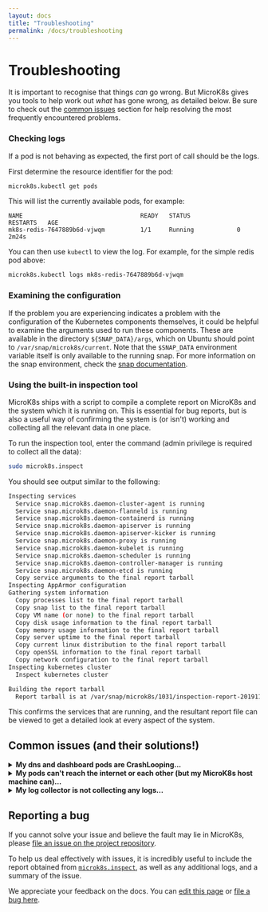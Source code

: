 ```yaml
---
layout: docs
title: "Troubleshooting"
permalink: /docs/troubleshooting
---
```

# Troubleshooting

It is important to recognise that things _can_ go wrong. But MicroK8s gives
you tools to help work out _what_ has gone wrong, as detailed below. Be sure to
check out the [common issues](#common-issues) section for help resolving the
most frequently encountered problems.  

### Checking logs

If a pod is not behaving as expected, the first port of call should be the
logs.

First determine the resource identifier for the pod:

```bash
microk8s.kubectl get pods
```
This will list the currently available pods, for example:

```no-highlight
NAME                                 READY   STATUS             RESTARTS   AGE
mk8s-redis-7647889b6d-vjwqm          1/1     Running            0          2m24s
```

You can then use `kubectl` to view the log. For example, for the simple redis
pod above:

```bash
microk8s.kubectl logs mk8s-redis-7647889b6d-vjwqm
```

### Examining the configuration

If the problem you are experiencing indicates a problem with the configuration
of the Kubernetes components themselves, it could be helpful to examine the
arguments used to run these components. These are available in the directory
`${SNAP_DATA}/args`, which on Ubuntu should point to `/var/snap/microk8s/current`.
Note that the `$SNAP_DATA` environment variable itself is only available to the
running snap. For more information on the snap environment, check the
[snap documentation][snap-docs].

<a id="inspect"> </a>
### Using the built-in inspection tool

MicroK8s ships with a script to compile a complete report on MicroK8s and the
system which it is running on. This is essential for bug reports, but is also
a useful way of confirming the system is (or isn't) working and collecting all
the relevant data in one place.

To run the inspection tool, enter the command (admin privilege is required
to collect all the data):

```bash
sudo microk8s.inspect
```

You should see output similar to the following:

```bash
Inspecting services
  Service snap.microk8s.daemon-cluster-agent is running
  Service snap.microk8s.daemon-flanneld is running
  Service snap.microk8s.daemon-containerd is running
  Service snap.microk8s.daemon-apiserver is running
  Service snap.microk8s.daemon-apiserver-kicker is running
  Service snap.microk8s.daemon-proxy is running
  Service snap.microk8s.daemon-kubelet is running
  Service snap.microk8s.daemon-scheduler is running
  Service snap.microk8s.daemon-controller-manager is running
  Service snap.microk8s.daemon-etcd is running
  Copy service arguments to the final report tarball
Inspecting AppArmor configuration
Gathering system information
  Copy processes list to the final report tarball
  Copy snap list to the final report tarball
  Copy VM name (or none) to the final report tarball
  Copy disk usage information to the final report tarball
  Copy memory usage information to the final report tarball
  Copy server uptime to the final report tarball
  Copy current linux distribution to the final report tarball
  Copy openSSL information to the final report tarball
  Copy network configuration to the final report tarball
Inspecting kubernetes cluster
  Inspect kubernetes cluster

Building the report tarball
  Report tarball is at /var/snap/microk8s/1031/inspection-report-20191104_153950.tar.gz
```

This confirms the services that are running, and the resultant report file
can be viewed to get a detailed look at every aspect of the system.


<a id="common-issues"> </a>
## Common issues (and their solutions!)

<details>
    <summary><strong>My dns and dashboard pods are CrashLooping...</strong></summary>
    <p>The cni network plugin used by MicroK8s creates a <code>cni0</code>
    interface (<code>cbr0</code> on pre v1.16 releases) when the first pod is
    created.</p>
    <p>If you have <code>ufw</code> enabled, you'll need to allow traffic on
    this interface:</p>
    <pre><code>sudo ufw allow in on cni0 && sudo ufw allow out on cni0</code></pre>
</details>

<details>
   <summary><strong>My pods can't reach the internet or each other (but my MicroK8s host machine can)...</strong></summary>

   <p>Make sure packets to/from the pod network interface can be forwarded
      to/from the default interface on the host via the <code class="highlighter-rouge">iptables</code> tool.
      Such changes can be made persistent by installing the <code class="highlighter-rouge">iptables-persistent</code> package:</p>

   <div class="highlighter-rouge"><div class="highlight"><pre class="highlight"><code>   sudo iptables -P FORWARD ACCEPT
      sudo apt-get install iptables-persistent
   </code></pre></div></div>

   <p>or, if using <code class="highlighter-rouge">ufw</code>:</p>

   <div class="highlighter-rouge"><div class="highlight"><pre class="highlight"><code>   sudo ufw default allow routed
   </code></pre></div></div>

   <p>The MicroK8s inspect command can be used to check the firewall configuration:</p>

   <div class="highlighter-rouge"><div class="highlight"><pre class="highlight"><code>   microk8s.inspect
   </code></pre></div></div>

   <p>A warning will be shown if the firewall is not forwarding traffic.</p>
</details>

<details>
   <summary><strong>My log collector is not collecting any logs...</strong></summary>

   <p>By default container logs are located in <code class="highlighter-rouge">/var/log/pods/{id}</code>. You have to mount this location in your log collector for that to work. Following is an example diff for <a href="https://raw.githubusercontent.com/fluent/fluent-bit-kubernetes-logging/master/output/elasticsearch/fluent-bit-ds.yaml">fluent-bit</a>:</p>

   <div class="language-diff highlighter-rouge"><div class="highlight"><pre class="highlight"><code><span class="gu">@@ -36,6 +36,9 @@
   </span>         - name: varlibdockercontainers
              mountPath: /var/lib/docker/containers
              readOnly: true
   <span class="gi">+        - name: varlibdockercontainers
   +          mountPath: /var/snap/microk8s/common/var/lib/containerd/
   +          readOnly: true
   </span>         - name: fluent-bit-config
              mountPath: /fluent-bit/etc/
          terminationGracePeriodSeconds: 10
   <span class="gu">@@ -45,7 +48,7 @@
   </span>           path: /var/log
          - name: varlibdockercontainers
            hostPath:
   <span class="gd">-          path: /var/lib/docker/containers
   </span><span class="gi">+          mountPath: /var/snap/microk8s/common/var/lib/containerd/
   </span>       - name: fluent-bit-config
            configMap:
              name: fluent-bit-config
   </code></pre></div></div>
</details>

<a id="report-bug"> </a>
## Reporting a bug

If you cannot solve your issue and believe the fault may lie in MicroK8s,
please [file an issue on the project repository][bugs].

To help us deal effectively with issues, it is incredibly useful to include
the report obtained from [`microk8s.inspect`](#inspect), as well as any
additional logs, and a summary of the issue.

<!--LINKS-->
[bugs]: https://github.com/ubuntu/microk8s/issues/
[snap-docs]: https://snapcraft.io/docs/environment-variables
<!-- FEEDBACK -->
<div class="p-notification--information">
  <p class="p-notification__response">
    We appreciate your feedback on the docs. You can 
    <a href="https://github.com/canonical-web-and-design/microk8s.io/edit/master/docs/troubleshooting.md" class="p-notification__action">edit this page</a> 
    or 
    <a href="https://github.com/canonical-web-and-design/microk8s.io/issues/new" class="p-notification__action">file a bug here</a>.
  </p>
</div>
